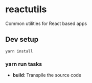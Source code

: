 # reactutils

Common utilities for React based apps

## Dev setup

`yarn install`

### yarn run tasks

- **build**: Transpile the source code
